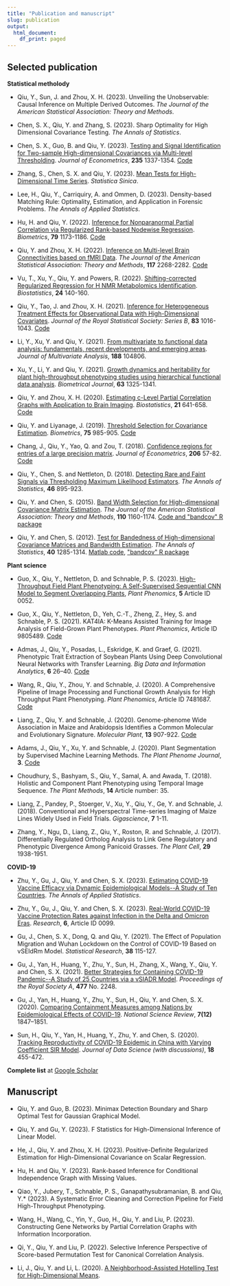 ```yaml
---
title: "Publication and manuscript"
slug: publication
output:
  html_document:
    df_print: paged
---
```


## Selected publication

**Statistical metholody**

- Qiu, Y., Sun, J. and Zhou, X. H. (2023). Unveiling the Unobservable: Causal Inference on Multiple Derived Outcomes. *The Journal of the American Statistical Association: Theory and Methods*.

- Chen, S. X., Qiu, Y. and Zhang, S. (2023). Sharp Optimality for High Dimensional Covariance Testing. *The Annals of Statistics*.

- Chen, S. X., Guo, B. and Qiu, Y. (2023). [Testing and Signal Identification for Two-sample High-dimensional Covariances via Multi-level Thresholding](https://www.sciencedirect.com/science/article/abs/pii/S0304407622001944). *Journal of Econometrics*, **235** 1337-1354. [Code](https://github.com/yumouqiu/TwoSample-Test-Cov)

- Zhang, S., Chen, S. X. and Qiu, Y. (2023). [Mean Tests for High-Dimensional Time Series](https://www3.stat.sinica.edu.tw/ss_newpaper/SS-2022-0147_na.pdf). *Statistica Sinica*.

- Lee, H., Qiu, Y., Carriquiry, A. and Ommen, D. (2023). Density-based Matching Rule: Optimality, Estimation, and Application in Forensic Problems. *The Annals of Applied Statistics*.

- Hu, H. and Qiu, Y. (2022). [Inference for Nonparanormal Partial Correlation via Regularized Rank-based Nodewise Regression](https://onlinelibrary.wiley.com/doi/full/10.1111/biom.13624). *Biometrics*, **79** 1173-1186. [Code](https://github.com/yumouqiu/RRNR)

- Qiu, Y. and Zhou, X. H. (2022). [Inference on Multi-level Brain Connectivities based on fMRI Data](https://www.tandfonline.com/doi/pdf/10.1080/01621459.2021.1917417). *The Journal of the American Statistical Association: Theory and Methods*, **117** 2268-2282. [Code](https://github.com/yumouqiu/multi-level-partial-correlation)

- Vu, T., Xu, Y., Qiu, Y. and Powers, R. (2022). [Shifting-corrected Regularized Regression for H NMR Metabolomics Identification](https://academic.oup.com/biostatistics/article/24/1/140/6583312). *Biostatistics*, **24** 140-160.

- Qiu, Y., Tao, J. and Zhou, X. H. (2021). [Inference for Heterogeneous Treatment Effects for Observational Data with High-Dimensional Covariates](https://rss.onlinelibrary.wiley.com/doi/epdf/10.1111/rssb.12469). *Journal of the Royal Statistical Society: Series B*, **83** 1016-1043. [Code](https://github.com/yumouqiu/HD-LCSTE)

- Li, Y., Xu, Y. and Qiu, Y. (2021). [From multivariate to functional data analysis: fundamentals, recent developments, and emerging areas](https://www.sciencedirect.com/science/article/pii/S0047259X21000841). *Journal of Multivariate Analysis*, **188** 104806.

- Xu, Y., Li, Y. and Qiu, Y. (2021). [Growth dynamics and heritability for plant high-throughput phenotyping studies using hierarchical functional data analysis](https://onlinelibrary.wiley.com/doi/abs/10.1002/bimj.202000315). *Biometrical Journal*, **63** 1325-1341.

- Qiu, Y. and Zhou, X. H. (2020). [Estimating c-Level Partial Correlation Graphs with Application to Brain Imaging](https://academic.oup.com/biostatistics/article-abstract/21/4/641/5268841). *Biostatistics*, **21** 641-658. [Code](https://github.com/yumouqiu/Estimating-c-level-partial-correlation)

- Qiu, Y. and Liyanage, J. (2019). [Threshold Selection for Covariance Estimation](https://onlinelibrary.wiley.com/doi/10.1111/biom.13048). *Biometrics*, **75** 985-905. [Code](https://github.com/yumouqiu/Threshold-Selection)

- Chang, J., Qiu, Y., Yao, Q. and Zou, T. (2018). [Confidence regions for entries of a large precision matrix](https://www.sciencedirect.com/science/article/pii/S0304407618300782). *Journal of Econometrics*, **206** 57-82. [Code](https://github.com/yumouqiu/Gaussian-approximation-precision-matrix)

- Qiu, Y., Chen, S. and Nettleton, D. (2018). [Detecting Rare and Faint Signals via Thresholding Maximum Likelihood Estimators](https://projecteuclid.org/journals/annals-of-statistics/volume-46/issue-2/Detecting-rare-and-faint-signals-via-thresholding-maximum-likelihood-estimators/10.1214/17-AOS1574.full). *The Annals of Statistics*, **46** 895-923.

- Qiu, Y. and Chen, S. (2015). [Band Width Selection for High-dimensional Covariance Matrix Estimation](https://www.tandfonline.com/doi/abs/10.1080/01621459.2014.950375). *The Journal of the American Statistical Association: Theory and Methods*, **110** 1160-1174. [Code and "bandcov" R package](https://github.com/yumouqiu/bandcov)

- Qiu, Y. and Chen, S. (2012). [Test for Bandedness of High-dimensional Covariance Matrices and Bandwidth Estimation](https://projecteuclid.org/journals/annals-of-statistics/volume-40/issue-3/Test-for-bandedness-of-high-dimensional-covariance-matrices-and-bandwidth/10.1214/12-AOS1002.full). *The Annals of Statistics*, **40** 1285-1314. [Matlab code](https://www.songxichen.com/index.php/Publication/view/id/19), ["bandcov" R package](https://github.com/yumouqiu/bandcov)


**Plant science**

- Guo, X., Qiu, Y., Nettleton, D. and Schnable, P. S. (2023). [High-Throughput Field Plant Phenotyping: A Self-Supervised Sequential CNN Model to Segment Overlapping Plants](https://spj.science.org/doi/10.34133/plantphenomics.0052), *Plant Phenomics*, **5** Article ID 0052.

- Guo, X., Qiu, Y., Nettleton, D., Yeh, C.-T., Zheng, Z., Hey, S. and Schnable, P. S. (2021). KAT4IA: K-Means Assisted Training for Image Analysis of Field-Grown Plant Phenotypes. *Plant Phenomics*, Article ID 9805489. [Code](https://github.com/xingcheg/Plant-Traits-Extraction)

- Admas, J., Qiu, Y., Posadas, L., Eskridge, K. and Graef, G. (2021). Phenotypic Trait Extraction of Soybean Plants Using Deep Convolutional Neural Networks with Transfer Learning. *Big Data and Information Analytics*, **6** 26–40.  [Code](https://github.com/jasonradams47/SoybeanTraitPrediction)

- Wang, R., Qiu, Y., Zhou, Y. and Schnable, J. (2020). A Comprehensive Pipeline of Image Processing and Functional Growth Analysis for High Throughput Plant Phenotyping. *Plant Phenomics*, Article ID 7481687. [Code](https://github.com/rwang14/implant) 

- Liang, Z., Qiu, Y. and Schnable, J. (2020). Genome-phenome Wide Association in Maize and Arabidopsis Identifies a Common Molecular and Evolutionary Signature. *Molecular Plant*, **13** 907-922. [Code](https://github.com/shanwai1234/GPWAS)

- Adams, J., Qiu, Y., Xu, Y. and Schnable, J. (2020). Plant Segmentation by Supervised Machine Learning Methods. *The Plant Phenome Journal*, **3**. [Code](https://github.com/yumouqiu/PlantSegmentationCode)

- Choudhury, S., Bashyam, S., Qiu, Y., Samal, A. and Awada, T. (2018). Holistic and Component Plant Phenotyping using Temporal Image Sequence. *The Plant Methods*, **14** Article number: 35. 

- Liang, Z., Pandey, P., Stoerger, V., Xu, Y., Qiu, Y., Ge, Y. and Schnable, J. (2018). Conventional and Hyperspectral Time-series Imaging of Maize Lines Widely Used in Field Trials. *Gigascience*, **7** 1-11.

- Zhang, Y., Ngu, D., Liang, Z., Qiu, Y., Roston, R. and Schnable, J. (2017). Differentially Regulated Ortholog Analysis to Link Gene Regulatory and Phenotypic Divergence Among Panicoid Grasses. *The Plant Cell*, **29** 1938-1951.

**COVID-19**

- Zhu, Y., Gu, J., Qiu, Y. and Chen, S. X. (2023). [Estimating COVID-19 Vaccine Efficacy via Dynamic Epidemiological Models--A Study of Ten Countries](https://www.medrxiv.org/content/10.1101/2022.08.08.22278571v1.full.pdf). *The Annals of Applied Statistics*.

- Zhu, Y., Gu, J., Qiu, Y. and Chen, S. X. (2023). [Real-World COVID-19 Vaccine Protection Rates against Infection in the Delta and Omicron Eras](https://spj.science.org/doi/10.34133/research.0099). *Research*, **6**, Article ID 0099.

- Gu, J., Chen, S. X., Dong, Q. and Qiu, Y. (2021). The Effect of Population Migration and Wuhan Lockdown on the Control of COVID-19 Based on vSEIdRm Model. *Statistical Research*, **38** 115-127.

- Gu, J., Yan, H., Huang, Y., Zhu, Y., Sun, H., Zhang, X., Wang, Y., Qiu, Y. and Chen, S. X. (2021). [Better Strategies for Containing COVID-19 Pandemic--A Study of 25 Countries via a vSIADR Model](https://www.ncbi.nlm.nih.gov/pmc/articles/PMC8300607/pdf/rspa.2020.0440.pdf). *Proceedings of the Royal Society A*, **477** No. 2248.

- Gu, J., Yan, H., Huang, Y., Zhu, Y., Sun, H., Qiu, Y. and Chen, S. X. (2020). [Comparing Containment Measures among Nations by Epidemiological Effects of COVID-19](https://www.ncbi.nlm.nih.gov/pmc/articles/PMC7543445/pdf/nwaa243.pdf). *National Science Review*, **7(12)** 1847–1851.

- Sun, H., Qiu, Y., Yan, H., Huang, Y., Zhu, Y. and Chen, S. (2020). [Tracking Reproductivity of COVID-19 Epidemic in China with Varying Coefficient SIR Model](https://www.songxichen.com/Uploads/Files/Publication/sun2020tracking.pdf). *Journal of Data Science (with discussions)*, **18** 455-472.

**Complete list** at [Google Scholar](https://scholar.google.com/citations?user=-dudT7IAAAAJ&hl=en)

## Manuscript

- Qiu, Y. and Guo, B. (2023). Minimax Detection Boundary and Sharp Optimal Test for Gaussian Graphical Model.

- Qiu, Y. and Gu, Y. (2023). F Statistics for High-Dimensional Inference of Linear Model.

- He, J., Qiu, Y. and Zhou, X. H. (2023). Positive-Definite Regularized Estimation for High-Dimensional Covariance on Scalar Regression. 

- Hu, H. and Qiu, Y. (2023). Rank-based Inference for Conditional Independence Graph with Missing Values.

- Qiao, Y., Jubery, T., Schnable, P. S., Ganapathysubramanian, B. and Qiu, Y.* (2023). A Systematic Error Cleaning and Correction Pipeline for Field High-Throughput Phenotyping.

- Wang, H., Wang, C., Yin, Y., Guo, H., Qiu, Y. and Liu, P. (2023). Constructing Gene Networks by Partial Correlation Graphs with Information Incorporation.

- Qi, Y., Qiu, Y. and Liu, P. (2022). Selective Inference Perspective of Score-based Permutation Test for Canonical Correlation Analysis.

- Li, J., Qiu, Y. and Li, L. (2020). [A Neighborhood-Assisted Hotelling Test for High-Dimensional Means](https://arxiv.org/abs/1712.01798).


